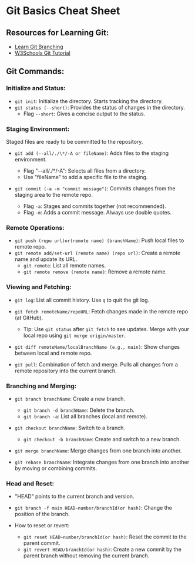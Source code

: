# Git Basics Cheat Sheet

## Resources for Learning Git:
- [Learn Git Branching](https://learngitbranching.js.org/)
- [W3Schools Git Tutorial](https://www.w3schools.com/git/default.asp?remote=github)

## Git Commands:

### Initialize and Status:
- `git init`: Initialize the directory. Starts tracking the directory.
- `git status (--short)`: Provides the status of changes in the directory.
  - Flag `--short`: Gives a concise output to the status.

### Staging Environment:
Staged files are ready to be committed to the repository.

- `git add (--all/./\*/-A or fileName)`: Adds files to the staging environment.
  - Flag "--all/./\*/-A": Selects all files from a directory.
  - Use "fileName" to add a specific file to the staging.

- `git commit (-a -m "commit message")`: Commits changes from the staging area to the remote repo.
  - Flag `-a`: Stages and commits together (not recommended).
  - Flag `-m`: Adds a commit message. Always use double quotes.

### Remote Operations:
- `git push (repo url)or(remote name) (branchName)`: Push local files to remote repo.
- `git remote add/set-url (remote name) (repo url)`: Create a remote name and update its URL.
  - `git remote`: List all remote names.
  - `git remote remove (remote name)`: Remove a remote name.

### Viewing and Fetching:
- `git log`: List all commit history. Use `q` to quit the git log.
- `git fetch remoteName/repoURL`: Fetch changes made in the remote repo (at GitHub).
  - Tip: Use `git status` after `git fetch` to see updates. Merge with your local repo using `git merge origin/master`.

- `git diff remoteName/localBranchName (e.g., main)`: Show changes between local and remote repo.

- `git pull`: Combination of fetch and merge. Pulls all changes from a remote repository into the current branch.

### Branching and Merging:
- `git branch branchName`: Create a new branch.
  - `git branch -d branchName`: Delete the branch.
  - `git branch -a`: List all branches (local and remote).

- `git checkout branchName`: Switch to a branch.
  - `git checkout -b branchName`: Create and switch to a new branch.

- `git merge branchName`: Merge changes from one branch into another.
- `git rebase branchName`: Integrate changes from one branch into another by moving or combining commits.

### Head and Reset:
- "HEAD" points to the current branch and version.

- `git branch -f main HEAD~number/branchId(or hash)`: Change the position of the branch.

- How to reset or revert:
  - `git reset HEAD~number/branchId(or hash)`: Reset the commit to the parent commit.
  - `git revert HEAD/branchId(or hash)`: Create a new commit by the parent branch without removing the current branch.
